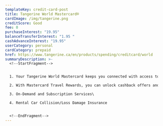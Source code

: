 ```yaml
---
templateKey: credit-card-post
title: Tangerine World Mastercard®
cardImage: /img/tangerine.png
creditScore: Good
fee: 0
purchaseInterest: "19.95"
balanceTransferInterest: "1.95 "
cashAdvanceInterest: "19.95"
userCategory: personal
cardCategory: prepaid
href: https://www.tangerine.ca/en/products/spending/creditcard/world
summaryDescription: >-
  <!--StartFragment-->


  1. Your Tangerine World Mastercard keeps you connected with access to over 1 million Wi-Fi hotspots around the world with Boingo Wi-Fi\

  2. With Mastercard Travel Rewards, you can unlock cashback offers and get a rebate applied directly to your statement, by using your Tangerine World Mastercard at select merchants that accept Mastercard while travelling outside of Canada\

  3. On-Demand and Subscription Services\

  4. Rental Car Collision/Loss Damage Insurance


  <!--EndFragment-->
---
```

